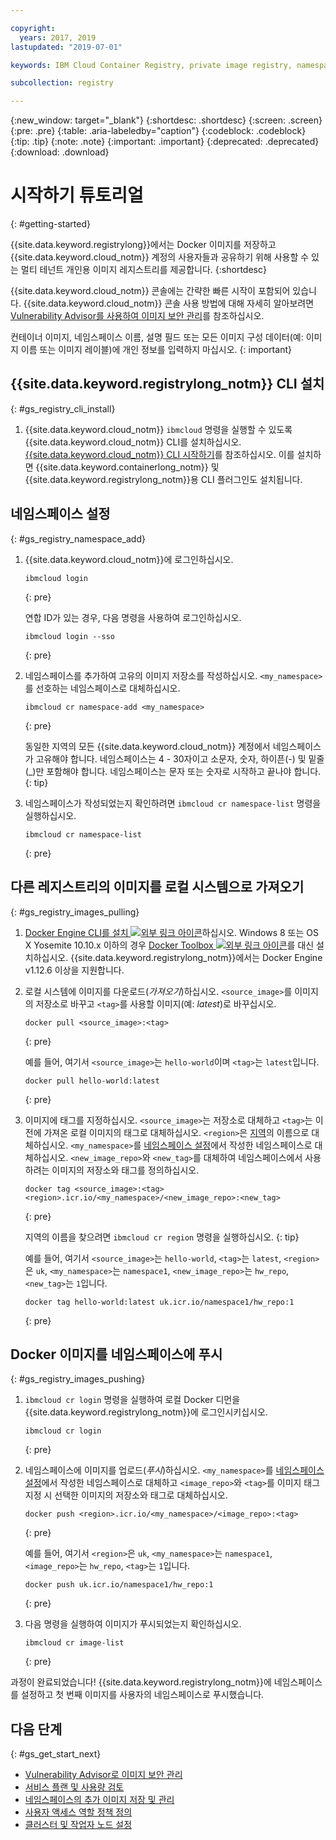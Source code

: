 ```yaml
---

copyright:
  years: 2017, 2019
lastupdated: "2019-07-01"

keywords: IBM Cloud Container Registry, private image registry, namespaces, image security, cli, namespaces, tutorial, Docker, images, registry

subcollection: registry

---
```


{:new_window: target="_blank"}
{:shortdesc: .shortdesc}
{:screen: .screen}
{:pre: .pre}
{:table: .aria-labeledby="caption"}
{:codeblock: .codeblock}
{:tip: .tip}
{:note: .note}
{:important: .important}
{:deprecated: .deprecated}
{:download: .download}

# 시작하기 튜토리얼
{: #getting-started}

{{site.data.keyword.registrylong}}에서는 Docker 이미지를 저장하고 {{site.data.keyword.cloud_notm}} 계정의 사용자들과 공유하기 위해 사용할 수 있는 멀티 테넌트 개인용 이미지 레지스트리를 제공합니다.
{:shortdesc}

{{site.data.keyword.cloud_notm}} 콘솔에는 간략한 빠른 시작이 포함되어 있습니다. {{site.data.keyword.cloud_notm}} 콘솔 사용 방법에 대해 자세히 알아보려면 [Vulnerability Advisor를 사용하여 이미지 보안 관리](/docs/services/va?topic=va-va_index)를 참조하십시오.

컨테이너 이미지, 네임스페이스 이름, 설명 필드 또는 모든 이미지 구성 데이터(예: 이미지 이름 또는 이미지 레이블)에 개인 정보를 입력하지 마십시오.
{: important}

## {{site.data.keyword.registrylong_notm}} CLI 설치
{: #gs_registry_cli_install}

1. {{site.data.keyword.cloud_notm}} `ibmcloud` 명령을 실행할 수 있도록 {{site.data.keyword.cloud_notm}} CLI를 설치하십시오. [{{site.data.keyword.cloud_notm}} CLI 시작하기](/docs/cli?topic=cloud-cli-getting-started)를 참조하십시오. 이를 설치하면 {{site.data.keyword.containerlong_notm}} 및 {{site.data.keyword.registrylong_notm}}용 CLI 플러그인도 설치됩니다.

## 네임스페이스 설정
{: #gs_registry_namespace_add}

1. {{site.data.keyword.cloud_notm}}에 로그인하십시오.

   ```
   ibmcloud login
   ```
   {: pre}

   연합 ID가 있는 경우, 다음 명령을 사용하여 로그인하십시오.

   ```
   ibmcloud login --sso
   ```
   {: pre}

2. 네임스페이스를 추가하여 고유의 이미지 저장소를 작성하십시오. `<my_namespace>`를 선호하는 네임스페이스로 대체하십시오.

   ```
   ibmcloud cr namespace-add <my_namespace>
   ```
   {: pre}

   동일한 지역의 모든 {{site.data.keyword.cloud_notm}} 계정에서 네임스페이스가 고유해야 합니다. 네임스페이스는 4 - 30자이고 소문자, 숫자, 하이픈(-) 및 밑줄(_)만 포함해야 합니다. 네임스페이스는 문자 또는 숫자로 시작하고 끝나야 합니다.
   {: tip}

3. 네임스페이스가 작성되었는지 확인하려면 `ibmcloud cr namespace-list` 명령을 실행하십시오.

   ```
   ibmcloud cr namespace-list
   ```
   {: pre}

## 다른 레지스트리의 이미지를 로컬 시스템으로 가져오기
{: #gs_registry_images_pulling}

1. [Docker Engine CLI를 설치 ![외부 링크 아이콘](../../icons/launch-glyph.svg "외부 링크 아이콘")](https://www.docker.com/products/container-runtime#/download)하십시오. Windows 8 또는 OS X Yosemite 10.10.x 이하의 경우 [Docker Toolbox ![외부 링크 아이콘](../../icons/launch-glyph.svg "외부 링크 아이콘")](https://docs.docker.com/toolbox/)를 대신 설치하십시오. {{site.data.keyword.registrylong_notm}}에서는 Docker Engine v1.12.6 이상을 지원합니다.

2. 로컬 시스템에 이미지를 다운로드(_가져오기_)하십시오. `<source_image>`를 이미지의 저장소로 바꾸고 `<tag>`를 사용할 이미지(예: _latest_)로 바꾸십시오.

   ```
   docker pull <source_image>:<tag>
   ```
   {: pre}

   예를 들어, 여기서 `<source_image>`는 `hello-world`이며 `<tag>`는 `latest`입니다.

   ```
   docker pull hello-world:latest
   ```
   {: pre}

3. 이미지에 태그를 지정하십시오. `<source_image>`는 저장소로 대체하고 `<tag>`는 이전에 가져온 로컬 이미지의 태그로 대체하십시오. `<region>`은 [지역](/docs/services/Registry?topic=registry-registry_overview#registry_regions)의 이름으로 대체하십시오. `<my_namespace>`를 [네임스페이스 설정](#gs_registry_namespace_add)에서 작성한 네임스페이스로 대체하십시오. `<new_image_repo>`와 `<new_tag>`를 대체하여 네임스페이스에서 사용하려는 이미지의 저장소와 태그를 정의하십시오.

   ```
   docker tag <source_image>:<tag> <region>.icr.io/<my_namespace>/<new_image_repo>:<new_tag>
   ```
   {: pre}

   지역의 이름을 찾으려면 `ibmcloud cr region` 명령을 실행하십시오.
   {: tip}

   예를 들어, 여기서 `<source_image>`는 `hello-world`, `<tag>`는 `latest`, `<region>`은 `uk`, `<my_namespace>`는 `namespace1`, `<new_image_repo>`는 `hw_repo`, `<new_tag>`는 `1`입니다.

   ```
   docker tag hello-world:latest uk.icr.io/namespace1/hw_repo:1
   ```
   {: pre}

## Docker 이미지를 네임스페이스에 푸시
{: #gs_registry_images_pushing}

1. `ibmcloud cr login` 명령을 실행하여 로컬 Docker 디먼을 {{site.data.keyword.registrylong_notm}}에 로그인시키십시오.

   ```
   ibmcloud cr login
   ```
   {: pre}

2. 네임스페이스에 이미지를 업로드(_푸시_)하십시오. `<my_namespace>`를 [네임스페이스 설정](#gs_registry_namespace_add)에서 작성한 네임스페이스로 대체하고 `<image_repo>`와 `<tag>`를 이미지 태그 지정 시 선택한 이미지의 저장소와 태그로 대체하십시오.

   ```
   docker push <region>.icr.io/<my_namespace>/<image_repo>:<tag>
   ```
   {: pre}
   
   예를 들어, 여기서 `<region>`은 `uk`, `<my_namespace>`는 `namespace1`, `<image_repo>`는 `hw_repo`, `<tag>`는 `1`입니다.

   ```
   docker push uk.icr.io/namespace1/hw_repo:1
   ```
   {: pre}

3. 다음 명령을 실행하여 이미지가 푸시되었는지 확인하십시오.

   ```
   ibmcloud cr image-list
   ```
   {: pre}

과정이 완료되었습니다! {{site.data.keyword.registrylong_notm}}에 네임스페이스를 설정하고 첫 번째 이미지를 사용자의 네임스페이스로 푸시했습니다.

## 다음 단계
{: #gs_get_start_next}

- [Vulnerability Advisor로 이미지 보안 관리](/docs/services/va?topic=va-va_index)
- [서비스 플랜 및 사용량 검토](/docs/services/Registry?topic=registry-registry_overview#registry_plans)
- [네임스페이스의 추가 이미지 저장 및 관리](/docs/services/Registry?topic=registry-registry_images_)
- [사용자 액세스 역할 정책 정의](/docs/services/Registry?topic=registry-user#user)
- [클러스터 및 작업자 노드 설정](/docs/containers?topic=containers-clusters#clusters)
